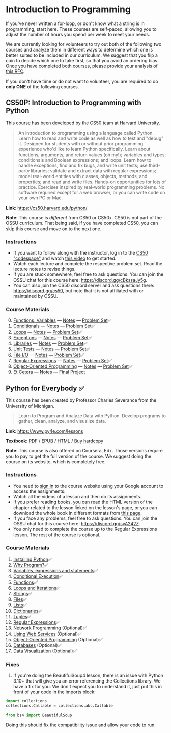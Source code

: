 # Introduction to Programming

If you've never written a for-loop, or don't know what a string is in programming, start here. These courses are self-paced, allowing you to adjust the number of hours you spend per week to meet your needs.

We are currently looking for volunteers to try out both of the following two courses and analyze them in different ways to determine which one is better suited to be included in our  curriculum. We suggest that you flip a coin to decide which one to take first, so that you avoid an ordering bias. Once you have completed both courses, please provide your analysis of [this RFC](https://github.com/ossu/computer-science/issues/1164).

If you don't have time or do not want to volunteer, you are required to do **only ONE** of the following courses.

## CS50P: Introduction to Programming with Python

This course has been developed by the CS50 team at Harvard University.
> An introduction to programming using a language called Python. Learn how to read and write code as well as how to test and "debug" it. Designed for students with or without prior programming experience who'd like to learn Python specifically. Learn about functions, arguments, and return values (oh my!); variables and types; conditionals and Boolean expressions; and loops. Learn how to handle exceptions, find and fix bugs, and write unit tests; use third-party libraries; validate and extract data with regular expressions; model real-world entities with classes, objects, methods, and properties; and read and write files. Hands-on opportunities for lots of practice. Exercises inspired by real-world programming problems. No software required except for a web browser, or you can write code on your own PC or Mac.

**Link**: <https://cs50.harvard.edu/python/>

**Note**: This course is *different* from CS50 or CS50x. CS50 is not part of the OSSU curriculum. That being said, if you have completed CS50, you can skip this course and move on to the next one.

### Instructions

 - If you want to follow along with the instructor, log in to the [CS50 "codespace"](https://cs50.dev) and watch [this video](https://cs50.harvard.edu/python/2022/shorts/visual_studio_code_for_cs50/) to get started.
 - Watch each lecture and complete the respective problem set. Read the lecture notes to revise things.
 - If you are stuck somewhere, feel free to ask questions. You can join the OSSU chat for this course here: <https://discord.gg/cBkssaJy5g>.
 - You can also join the CS50 discord server and ask questions there: <https://discord.gg/cs50>, but note that it is not affiliated with or maintained by OSSU.

### Course Materials

0. [Functions, Variables](https://cs50.harvard.edu/python/2022/weeks/0/) — [Notes](https://cs50.harvard.edu/python/2022/notes/0/) — [Problem Set](https://cs50.harvard.edu/python/2022/psets/0/)✅
1. [Conditionals](https://cs50.harvard.edu/python/2022/weeks/1/) — [Notes](https://cs50.harvard.edu/python/2022/notes/1/) — [Problem Set](https://cs50.harvard.edu/python/2022/psets/1/)✅
2. [Loops](https://cs50.harvard.edu/python/2022/weeks/2/) — [Notes](https://cs50.harvard.edu/python/2022/notes/2/) — [Problem Set](https://cs50.harvard.edu/python/2022/psets/2/)✅
3. [Exceptions](https://cs50.harvard.edu/python/2022/weeks/3/) — [Notes](https://cs50.harvard.edu/python/2022/notes/3/) — [Problem Set](https://cs50.harvard.edu/python/2022/psets/3/)✅
4. [Libraries](https://cs50.harvard.edu/python/2022/weeks/4/) — [Notes](https://cs50.harvard.edu/python/2022/notes/4/) — [Problem Set](https://cs50.harvard.edu/python/2022/psets/4/)✅
5. [Unit Tests](https://cs50.harvard.edu/python/2022/weeks/5/) — [Notes](https://cs50.harvard.edu/python/2022/notes/5/) — [Problem Set](https://cs50.harvard.edu/python/2022/psets/5/)✅
6. [File I/O](https://cs50.harvard.edu/python/2022/weeks/6/) — [Notes](https://cs50.harvard.edu/python/2022/notes/6/) — [Problem Set](https://cs50.harvard.edu/python/2022/psets/6/)✅
7. [Regular Expressions](https://cs50.harvard.edu/python/2022/weeks/7/) — [Notes](https://cs50.harvard.edu/python/2022/notes/7/) — [Problem Set](https://cs50.harvard.edu/python/2022/psets/7/)✅
8. [Object-Oriented Programming](https://cs50.harvard.edu/python/2022/weeks/8/) — [Notes](https://cs50.harvard.edu/python/2022/notes/8/) — [Problem Set](https://cs50.harvard.edu/python/2022/psets/8/)✅
9. [Et Cetera](https://cs50.harvard.edu/python/2022/weeks/9/) — [Notes](https://cs50.harvard.edu/python/2022/notes/9/) — [Final Project](https://cs50.harvard.edu/python/2022/project/)

## Python for Everybody ✅

This course has been created by Professor Charles Severance from the University of Michigan.
> Learn to Program and Analyze Data with Python. Develop programs to gather, clean, analyze, and visualize data.

**Link**: <https://www.py4e.com/lessons>

**Textbook**: [PDF](http://do1.dr-chuck.com/pythonlearn/EN_us/pythonlearn.pdf) / [EPUB](http://do1.dr-chuck.com/pythonlearn/EN_us/pythonlearn.epub) / [HTML](https://www.py4e.com/html3) / [Buy hardcopy](https://www.py4e.com/book)

**Note**: This course is also offered on Coursera, Edx. Those versions require you to pay to get the full version of the course. We suggest doing the course on its website, which is completely free.

### Instructions

- You need to [sign in](https://www.py4e.com/) to the course website using your Google account to access the assignments.
- Watch all the videos of a lesson and then do its assignments.
- If you prefer reading books, you can read the HTML version of the chapter related to the lesson linked on the lesson's page, or you can download the whole book in different formats from [this page](https://www.py4e.com/book).
- If you face any problems, feel free to ask questions. You can join the OSSU chat for this course here: <https://discord.gg/syA242Z>.
- You only need to complete the course up to the Regular Expressions lesson. The rest of the course is optional.

### Course Materials

1. [Installing Python](https://www.py4e.com/lessons/install)✅
2. [Why Program?](https://www.py4e.com/lessons/intro)✅
3. [Variables, expressions and statements](https://www.py4e.com/lessons/memory)✅
4. [Conditional Execution](https://www.py4e.com/lessons/logic)✅
5. [Functions](https://www.py4e.com/lessons/functions)✅
6. [Loops and Iterations](https://www.py4e.com/lessons/loops)✅
7. [Strings](https://www.py4e.com/lessons/strings)✅
8. [Files](https://www.py4e.com/lessons/files)✅
9. [Lists](https://www.py4e.com/lessons/lists)✅
10. [Dictionaries](https://www.py4e.com/lessons/dictionary)✅
11. [Tuples](https://www.py4e.com/lessons/tuples)✅
12. [Regular Expressions](https://www.py4e.com/lessons/regex)✅
13. [Network Programming](https://www.py4e.com/lessons/network) (Optional)✅
14. [Using Web Services](https://www.py4e.com/lessons/servces) (Optional)✅
15. [Object-Oriented Programming](https://www.py4e.com/lessons/Objects) (Optional)✅
16. [Databases](https://www.py4e.com/lessons/database) (Optional)✅
17. [Data Visualization](https://www.py4e.com/lessons/dataviz) (Optional)✅

### Fixes

1. If you're doing the BeautifulSoup4 lesson, there is an issue with Python 3.10+ that will give you an error referencing the Collections library. We have a fix for you. We don't expect you to understand it, just put this in front of your code in the imports block:

```python
import collections
collections.Callable = collections.abc.Callable

from bs4 import BeautifulSoup 
```

Doing this should fix the compatibility issue and allow your code to run.
